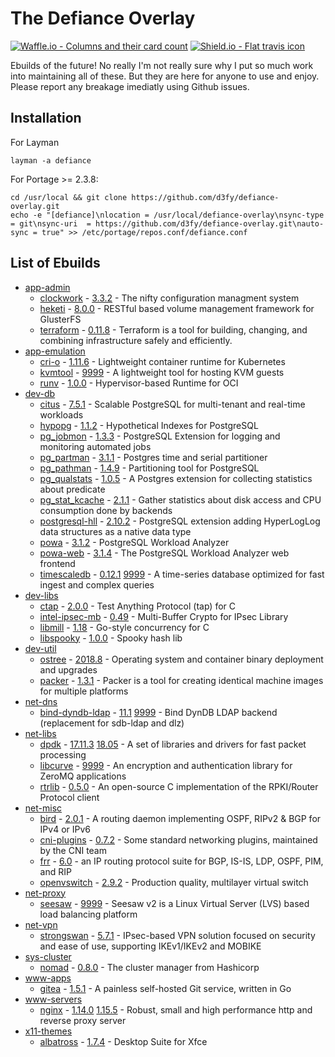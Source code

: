 # The Defiance Overlay

[![Waffle.io - Columns and their card count](https://badge.waffle.io/D3fy/defiance-overlay.svg?columns=To%20do,In%20Progress&style=flat-square)](https://waffle.io/D3fy/defiance-overlay)
[![Shield.io - Flat travis icon](https://img.shields.io/travis/D3fy/defiance-overlay.svg?style=flat-square)](https://travis-ci.org/D3fy/defiance-overlay)

Ebuilds of the future! No really I'm not really sure why I put so much work into maintaining all of these. But they are here for anyone to use and enjoy. Please report any breakage imediatly using Github issues.


## Installation

For Layman

	layman -a defiance

For Portage >= 2.3.8:

	cd /usr/local && git clone https://github.com/d3fy/defiance-overlay.git
	echo -e "[defiance]\nlocation = /usr/local/defiance-overlay\nsync-type = git\nsync-uri  = https://github.com/d3fy/defiance-overlay.git\nauto-sync = true" >> /etc/portage/repos.conf/defiance.conf

## List of Ebuilds

  - [app-admin](https://packages.gentoo.org/categories/app-admin)
    - [clockwork](http://clockwork.niftylogic.com/) -  [3.3.2](/app-admin/clockwork/clockwork-3.3.2.ebuild) -
      The nifty configuration managment system
    - [heketi](https://github.com/heketi/heketi) -  [8.0.0](/app-admin/heketi/heketi-8.0.0.ebuild) -
      RESTful based volume management framework for GlusterFS
    - [terraform](https://www.terraform.io/) -  [0.11.8](/app-admin/terraform/terraform-0.11.8.ebuild) -
      Terraform is a tool for building, changing, and combining infrastructure safely and efficiently.
  - [app-emulation](https://packages.gentoo.org/categories/app-emulation)
    - [cri-o](http://cri-o.io/) -  [1.11.6](/app-emulation/cri-o/cri-o-1.11.6.ebuild) -
      Lightweight container runtime for Kubernetes
    - [kvmtool](https://git.kernel.org/pub/scm/linux/kernel/git/will/kvmtool.git/) -  [9999](/app-emulation/kvmtool/kvmtool-9999.ebuild) -
      A lightweight tool for hosting KVM guests
    - [runv](https://github.com/hyperhq/runv) -  [1.0.0](/app-emulation/runv/runv-1.0.0.ebuild) -
      Hypervisor-based Runtime for OCI
  - [dev-db](https://packages.gentoo.org/categories/dev-db)
    - [citus](https://www.citusdata.com/) -  [7.5.1](/dev-db/citus/citus-7.5.1.ebuild) -
      Scalable PostgreSQL for multi-tenant and real-time workloads
    - [hypopg](http://hypopg.github.io/hypopg/) -  [1.1.2](/dev-db/hypopg/hypopg-1.1.2.ebuild) -
      Hypothetical Indexes for PostgreSQL
    - [pg_jobmon](https://github.com/omniti-labs/pg_jobmon) -  [1.3.3](/dev-db/pg_jobmon/pg_jobmon-1.3.3.ebuild) -
      PostgreSQL Extension for logging and monitoring automated jobs
    - [pg_partman](https://github.com/keithf4/pg_partman) -  [3.1.1](/dev-db/pg_partman/pg_partman-3.1.1.ebuild) -
      Postgres time and serial partitioner
    - [pg_pathman](https://github.com/postgrespro/pg_pathman) -  [1.4.9](/dev-db/pg_pathman/pg_pathman-1.4.9.ebuild) -
      Partitioning tool for PostgreSQL
    - [pg_qualstats](https://github.com/powa-team/pg_qualstats) -  [1.0.5](/dev-db/pg_qualstats/pg_qualstats-1.0.5.ebuild) -
      A Postgres extension for collecting statistics about predicate
    - [pg_stat_kcache](https://github.com/powa-team/pg_stat_kcache) -  [2.1.1](/dev-db/pg_stat_kcache/pg_stat_kcache-2.1.1.ebuild) -
      Gather statistics about disk access and CPU consumption done by backends
    - [postgresql-hll](https://github.com/citusdata/postgresql-hll) -  [2.10.2](/dev-db/postgresql-hll/postgresql-hll-2.10.2.ebuild) -
      PostgreSQL extension adding HyperLogLog data structures as a native data type
    - [powa](http://powa-team.github.io/powa/) -  [3.1.2](/dev-db/powa/powa-3.1.2.ebuild) -
      PostgreSQL Workload Analyzer
    - [powa-web](http://powa.readthedocs.io/en/latest/powa-web/index.html) -  [3.1.4](/dev-db/powa-web/powa-web-3.1.4.ebuild) -
      The PostgreSQL Workload Analyzer web frontend
    - [timescaledb](http://www.timescale.com/) -  [0.12.1](/dev-db/timescaledb/timescaledb-0.12.1.ebuild) [9999](/dev-db/timescaledb/timescaledb-9999.ebuild) -
      A time-series database optimized for fast ingest and complex queries
  - [dev-libs](https://packages.gentoo.org/categories/dev-libs)
    - [ctap](https://github.com/jhunt/ctap/) -  [2.0.0](/dev-libs/ctap/ctap-2.0.0.ebuild) -
      Test Anything Protocol (tap) for C
    - [intel-ipsec-mb](https://github.com/intel/intel-ipsec-mb) -  [0.49](/dev-libs/intel-ipsec-mb/intel-ipsec-mb-0.49.ebuild) -
      Multi-Buffer Crypto for IPsec Library
    - [libmill](http://libmill.org/) -  [1.18](/dev-libs/libmill/libmill-1.18.ebuild) -
      Go-style concurrency for C
    - [libspooky](https://github.com/graytshirt/libspooky) -  [1.0.0](/dev-libs/libspooky/libspooky-1.0.0.ebuild) -
      Spooky hash lib
  - [dev-util](https://packages.gentoo.org/categories/dev-util)
    - [ostree](https://ostree.readthedocs.io/en/latest/) -  [2018.8](/dev-util/ostree/ostree-2018.8.ebuild) -
      Operating system and container binary deployment and upgrades
    - [packer](http://www.packer.io) -  [1.3.1](/dev-util/packer/packer-1.3.1.ebuild) -
      Packer is a tool for creating identical machine images for multiple platforms
  - [net-dns](https://packages.gentoo.org/categories/net-dns)
    - [bind-dyndb-ldap](https://fedorahosted.org/bind-dyndb-ldap/) -  [11.1](/net-dns/bind-dyndb-ldap/bind-dyndb-ldap-11.1.ebuild) [9999](/net-dns/bind-dyndb-ldap/bind-dyndb-ldap-9999.ebuild) -
      Bind DynDB LDAP backend (replacement for sdb-ldap and dlz)
  - [net-libs](https://packages.gentoo.org/categories/net-libs)
    - [dpdk](http://dpdk.org/) -  [17.11.3](/net-libs/dpdk/dpdk-17.11.3.ebuild) [18.05](/net-libs/dpdk/dpdk-18.05.ebuild) -
      A set of libraries and drivers for fast packet processing
    - [libcurve](http://curvezmq.org) -  [9999](/net-libs/libcurve/libcurve-9999.ebuild) -
      An encryption and authentication library for ZeroMQ applications
    - [rtrlib](http://rtrlib.realmv6.org/) -  [0.5.0](/net-libs/rtrlib/rtrlib-0.5.0.ebuild) -
      An open-source C implementation of the RPKI/Router Protocol client
  - [net-misc](https://packages.gentoo.org/categories/net-misc)
    - [bird](http://bird.network.cz) -  [2.0.1](/net-misc/bird/bird-2.0.1.ebuild) -
      A routing daemon implementing OSPF, RIPv2 & BGP for IPv4 or IPv6
    - [cni-plugins](https://github.com/containernetworking/plugins) -  [0.7.2](/net-misc/cni-plugins/cni-plugins-0.7.2.ebuild) -
      Some standard networking plugins, maintained by the CNI team
    - [frr](https://frrouting.org/) -  [6.0](/net-misc/frr/frr-6.0.ebuild) -
      an IP routing protocol suite for BGP, IS-IS, LDP, OSPF, PIM, and RIP
    - [openvswitch](http://openvswitch.org) -  [2.9.2](/net-misc/openvswitch/openvswitch-2.9.2.ebuild) -
      Production quality, multilayer virtual switch
  - [net-proxy](https://packages.gentoo.org/categories/net-proxy)
    - [seesaw](https://github.com/google/seesaw) -  [9999](/net-proxy/seesaw/seesaw-9999.ebuild) -
      Seesaw v2 is a Linux Virtual Server (LVS) based load balancing platform
  - [net-vpn](https://packages.gentoo.org/categories/net-vpn)
    - [strongswan](http://www.strongswan.org/) -  [5.7.1](/net-vpn/strongswan/strongswan-5.7.1.ebuild) -
      IPsec-based VPN solution focused on security and ease of use, supporting IKEv1/IKEv2 and MOBIKE
  - [sys-cluster](https://packages.gentoo.org/categories/sys-cluster)
    - [nomad](http://www.nomadproject.io) -  [0.8.0](/sys-cluster/nomad/nomad-0.8.0.ebuild) -
      The cluster manager from Hashicorp
  - [www-apps](https://packages.gentoo.org/categories/www-apps)
    - [gitea](https://gitea.io/en-us/) -  [1.5.1](/www-apps/gitea/gitea-1.5.1.ebuild) -
      A painless self-hosted Git service, written in Go
  - [www-servers](https://packages.gentoo.org/categories/www-servers)
    - [nginx](https://nginx.org) -  [1.14.0](/www-servers/nginx/nginx-1.14.0.ebuild) [1.15.5](/www-servers/nginx/nginx-1.15.5.ebuild) -
      Robust, small and high performance http and reverse proxy server
  - [x11-themes](https://packages.gentoo.org/categories/x11-themes)
    - [albatross](http://shimmerproject.org/projects/albatross/) -  [1.7.4](/x11-themes/albatross/albatross-1.7.4.ebuild) -
      Desktop Suite for Xfce
